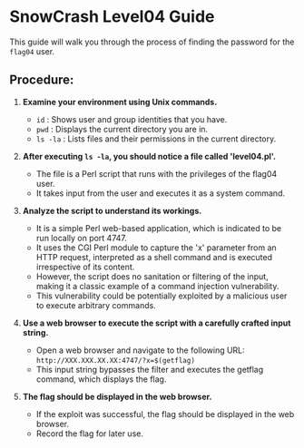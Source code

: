 # SnowCrash Level04 Guide
This guide will walk you through the process of finding the password for the `flag04` user.

## Procedure:

1. **Examine your environment using Unix commands.**
   
   - `id` : Shows user and group identities that you have. 
   - `pwd` : Displays the current directory you are in.
   - `ls -la` : Lists files and their permissions in the current directory.
  
2. **After executing `ls -la`, you should notice a file called 'level04.pl'.**

   - The file is a Perl script that runs with the privileges of the flag04 user.
   - It takes input from the user and executes it as a system command.

3. **Analyze the script to understand its workings.**
   
   - It is a simple Perl web-based application, which is indicated to be run locally on port 4747.
   - It uses the CGI Perl module to capture the 'x' parameter from an HTTP request, interpreted as a shell command and is executed irrespective of its content.
   - However, the script does no sanitation or filtering of the input, making it a classic example of a command injection vulnerability.
   - This vulnerability could be potentially exploited by a malicious user to execute arbitrary commands.

4. **Use a web browser to execute the script with a carefully crafted input string.**
   
   - Open a web browser and navigate to the following URL: `http://XXX.XXX.XX.XX:4747/?x=$(getflag)`
   - This input string bypasses the filter and executes the getflag command, which displays the flag.

5. **The flag should be displayed in the web browser.**
   
   - If the exploit was successful, the flag should be displayed in the web browser.
   - Record the flag for later use.